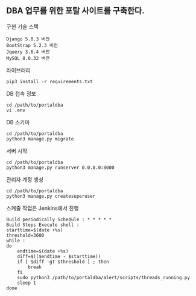 DBA 업무를 위한 포탈 사이트를 구축한다.
---
구현 기술 스택
```
Django 5.0.3 버전
BootStrap 5.2.3 버전
Jquery 3.6.4 버전
MySQL 8.0.32 버전
```
라이브러리
```
pip3 install -r requirements.txt
```
DB 접속 정보
```
cd /path/to/portaldba
vi .env
```
DB 스키마 
```
cd /path/to/portaldba
python3 manage.py migrate
```
서버 시작
```
cd /path/to/portaldba
python3 manage.py runserver 0.0.0.0:8000
```
관리자 계정 생성
```
cd /path/to/portaldba
python3 manage.py createsuperuser
```
스케줄 작업은 Jenkins에서 진행
```
Build periodically Schedule : * * * * * 
Build Steps Execute shell : 
starttime=$(date +%s)
threshold=3600
while :
do 
	endtime=$(date +%s)
    diff=$(($endtime - $starttime))
    if [ $diff -gt $threshold ] ; then
        break
	fi
    sudo python3 /path/to/portaldba/alert/scripts/threads_running.py
    sleep 1
done
```
